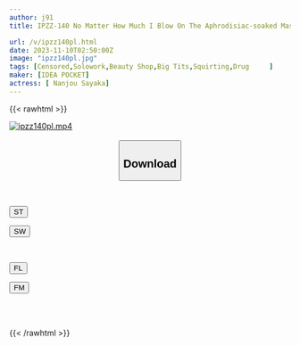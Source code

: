 ```yaml
---
author: j91
title: IPZZ-140 No Matter How Much I Blow On The Aphrodisiac-soaked Massage At An Unscrupulous Beauty Salon, I Can't Stop Climaxing... Aya Nanjo

url: /v/ipzz140pl.html
date: 2023-11-10T02:50:00Z
image: "ipzz140pl.jpg"
tags: [Censored,Solowork,Beauty Shop,Big Tits,Squirting,Drug	 ]
maker: [IDEA POCKET]
actress: [ Nanjou Sayaka]
---
```



{{< rawhtml >}}

<div class="video" data-videoid="vDzrqqAAzxSPWa">
    <a href="javascript:;">
        <img src="https://my.j91.asia/v/ipzz140pl.jpg" width="WIDTH" height="HEIGHT" alt="ipzz140pl.mp4" loading="lazy">
    </a>
</div>

<script type="text/javascript" src="https://j91.asia/asset/on-demand-st.js"></script>

<br>
  <link rel="stylesheet" href="https://j91.asia/asset/bs5.css">
  
  <center>
  <button class="btn btn-primary" type="button" data-bs-toggle="collapse" data-bs-target=".multi-collapse" aria-expanded="false" aria-controls="multiCollapseExample1 multiCollapseExample2"><h2>Download</h2></button></center>
</p>
<div class="row">
  <div class="col">
    <div class="collapse multi-collapse" id="multiCollapseExample1">
      <div class="card card-body">
	      	      <br>
<div class="buttons">  
<p><a href="https://streamtape.to/v/vDzrqqAAzxSPWa" target="_blank"><button class="btn-hover color-3"><i class="fa fa-download"></i> ST</button></a></p>
<p><a href="https://sfastwish.com/kmyvj5j2nzd1" target="_blank"><button class="btn-hover color-2"><i class="fa fa-download"></i> SW</button></a></p></div>
    </div>
  </div>
</div>
  <div class="col">
    <div class="collapse multi-collapse" id="multiCollapseExample2">
      <div class="card card-body">
	      <br>
<div class="buttons">
<p><a href="https://fviplions.com/f/xtcq2u12syu8" target="_blank"><button class="btn-hover color-9"><i class="fa fa-download"></i> FL</button></a></p>
<p><a href="https://filemoon.sx/d/v1049r8heqyz" target="_blank"><button class="btn-hover color-8"><i class="fa fa-download"></i> FM</button></a></p></div>
<br><br>
      </div>
    </div>
  </div>
</div>

{{< /rawhtml >}}
